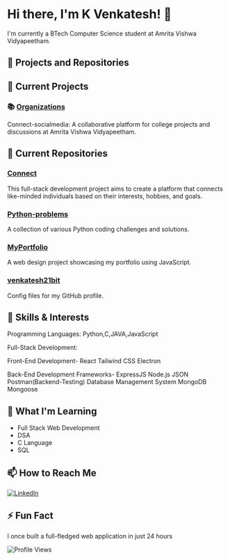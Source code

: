 # Hi there, I'm K Venkatesh! 👋

I'm currently a BTech Computer Science student at Amrita Vishwa Vidyapeetham.

## 🔭 Projects and Repositories

## 🔭 Current Projects

### 📚 [Organizations]([https://github.com/CollegeProject-amrita](https://github.com/Connect-socialmedia))

Connect-socialmedia: A collaborative platform for college projects and discussions at Amrita Vishwa Vidyapeetham.

## 🔭 Current Repositories

### [Connect]([https://github.com/CollegeProject-amrita/Connect](https://github.com/Connect-socialmedia/Connect))

This full-stack development project aims to create a platform that connects like-minded individuals based on their interests, hobbies, and goals.

### [Python-problems](https://github.com/venkatesh21bit/Python-problems)
A collection of various Python coding challenges and solutions.

### [MyPortfolio](https://github.com/venkatesh21bit/MyPortfolio)
A web design project showcasing my portfolio using JavaScript.

### [venkatesh21bit](https://github.com/venkatesh21bit/venkatesh21bit)
Config files for my GitHub profile.

## 🌱 Skills & Interests

Programming Languages: Python,C,JAVA,JavaScript

Full-Stack Development:

Front-End Development-
React
Tailwind CSS
Electron

Back-End Development Frameworks-
ExpressJS
Node.js
JSON
Postman(Backend-Testing)
Database Management System
MongoDB
Mongoose

## 🌱 What I'm Learning
- Full Stack Web Development
- DSA
- C Language
- SQL

## 📫 How to Reach Me
 [![LinkedIn](https://img.shields.io/badge/LinkedIn-%230077B5.svg?logo=linkedin&logoColor=white)](https://www.linkedin.com/in/venkatesh-k-187448287?utm_source=share&utm_campaign=share_via&utm_content=profile&utm_medium=android_app)


## ⚡ Fun Fact
I once built a full-fledged web application in just 24 hours 

![Profile Views](https://komarev.com/ghpvc/?username=venkatesh21bit&color=blue)
